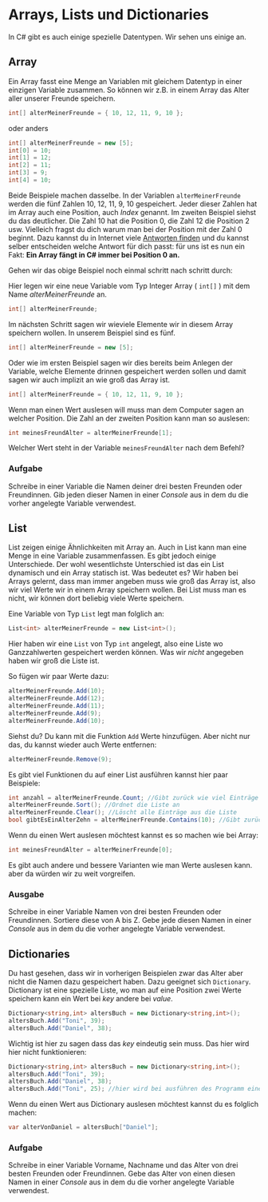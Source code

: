 ﻿# Arrays, Lists und Dictionaries

In C# gibt es auch einige spezielle Datentypen. Wir sehen uns einige an.

## Array

Ein Array fasst eine Menge an Variablen mit gleichem Datentyp in einer einzigen Variable zusammen. So können wir z.B. in einem Array das Alter aller unserer Freunde speichern.

```csharp
int[] alterMeinerFreunde = { 10, 12, 11, 9, 10 };
```

oder anders

```csharp
int[] alterMeinerFreunde = new [5];
int[0] = 10;
int[1] = 12;
int[2] = 11;
int[3] = 9;
int[4] = 10;
```

Beide Beispiele machen dasselbe. In der Variablen `alterMeinerFreunde` werden die fünf Zahlen 10, 12, 11, 9, 10 gespeichert. Jeder dieser Zahlen hat im Array auch eine Position, auch _Index_ genannt. Im zweiten Beispiel siehst du das deutlicher. Die Zahl 10 hat die Position 0, die Zahl 12 die Position 2 usw. Vielleich fragst du dich warum man bei der Position mit der Zahl 0 beginnt. Dazu kannst du in Internet viele [Antworten finden](https://www.google.at/search?q=why+arrays+start+at+0) und du kannst selber entscheiden welche Antwort für dich passt: für uns ist es nun ein Fakt: **Ein Array fängt in C# immer bei Position 0 an.** 

Gehen wir das obige Beispiel noch einmal schritt nach schritt durch:

Hier legen wir eine neue Variable vom Typ Integer Array ( ```int[]``` ) mit dem Name _alterMeinerFreunde_ an. 

```csharp
int[] alterMeinerFreunde;
```
Im nächsten Schritt sagen wir wieviele Elemente wir in diesem Array speichern wollen. In unserem Beispiel sind es fünf.

```csharp
int[] alterMeinerFreunde = new [5];
```

Oder wie im ersten Beispiel sagen wir dies bereits beim Anlegen der Variable, welche Elemente drinnen gespeichert werden sollen und damit sagen wir auch implizit an wie groß das Array ist.

```csharp
int[] alterMeinerFreunde = { 10, 12, 11, 9, 10 };
```

Wenn man einen Wert auslesen will muss man dem Computer sagen an welcher Position. Die Zahl an der zweiten Position kann man so auslesen:

```csharp 
int meinesFreundAlter = alterMeinerFreunde[1];
```
Welcher Wert steht in der Variable ```meinesFreundAlter``` nach dem Befehl?

### Aufgabe

Schreibe in einer Variable die Namen deiner drei besten Freunden oder Freundinnen. Gib jeden dieser Namen in einer _Console_ aus in dem du die vorher angelegte Variable verwendest.

## List

List zeigen einige Ähnlichkeiten mit Array an. Auch in List kann man eine Menge in eine Variable zusammenfassen. Es gibt jedoch einige Unterschiede. Der wohl wesentlichste Unterschied ist das ein List dynamisch und ein Array statisch ist. Was bedeutet es? Wir haben bei Arrays gelernt, dass man immer angeben muss wie groß das Array ist, also wir viel Werte wir in einem Array speichern wollen. Bei List muss man es nicht, wir können dort beliebig viele Werte speichern.

Eine Variable von Typ ```List``` legt man folglich an:

```csharp
List<int> alterMeinerFreunde = new List<int>();
```

Hier haben wir eine ```List``` von Typ ```int``` angelegt, also eine Liste wo Ganzzahlwerten gespeichert werden können. Was wir _nicht_ angegeben haben wir groß die Liste ist.

So fügen wir paar Werte dazu:

```csharp
alterMeinerFreunde.Add(10);
alterMeinerFreunde.Add(12);
alterMeinerFreunde.Add(11);
alterMeinerFreunde.Add(9);
alterMeinerFreunde.Add(10);
```

Siehst du? Du kann mit die Funktion ```Add``` Werte hinzufügen. Aber nicht nur das, du kannst wieder auch Werte entfernen:

```csharp
alterMeinerFreunde.Remove(9);
```

Es gibt viel Funktionen du auf einer List ausführen kannst hier paar Beispiele:

```csharp
int anzahl = alterMeinerFreunde.Count; //Gibt zurück wie viel Einträge sind in die Liste
alterMeinerFreunde.Sort(); //Ordnet die Liste an
alterMeinerFreunde.Clear(); //Löscht alle Einträge aus die Liste
bool gibtEsEinAlterZehn = alterMeinerFreunde.Contains(10); //Gibt zurück in die Variable gibtEsEinAlterZehn ob ein Eintrag 10 existiert
```

Wenn du einen Wert auslesen möchtest kannst es so machen wie bei Array:

```csharp 
int meinesFreundAlter = alterMeinerFreunde[0];
```

Es gibt auch andere und bessere Varianten wie man Werte auslesen kann. aber da würden wir zu weit vorgreifen.

### Ausgabe

Schreibe in einer Variable Namen von drei besten Freunden oder Freundinnen. Sortiere diese von A bis Z. Gebe jede diesen Namen in einer _Console_ aus in dem du die vorher angelegte Variable verwendest.

## Dictionaries

Du hast gesehen, dass wir in vorherigen Beispielen zwar das Alter aber nicht die Namen dazu gespeichert haben. Dazu geeignet sich ```Dictionary```. Dictionary ist eine spezielle Liste, wo man auf eine Position zwei Werte speichern kann ein Wert bei _key_ andere bei _value_.

```csharp
Dictionary<string,int> altersBuch = new Dictionary<string,int>();
altersBuch.Add("Toni", 39);
altersBuch.Add("Daniel", 38);
```

Wichtig ist hier zu sagen dass das _key_ eindeutig sein muss. Das hier wird hier nicht funktionieren:

```csharp
Dictionary<string,int> altersBuch = new Dictionary<string,int>();
altersBuch.Add("Toni", 39);
altersBuch.Add("Daniel", 38);
altersBuch.Add("Toni", 25); //hier wird bei ausführen des Programm eine Fehler passieren, weil schon Toni hinzugefügt haben.
```

Wenn du einen Wert aus Dictionary auslesen möchtest kannst du es folglich machen:
```csharp
var alterVonDaniel = altersBuch["Daniel"];
```

### Aufgabe

Schreibe in einer Variable Vorname, Nachname und das Alter von drei besten Freunden oder Freundinnen. Gebe das Alter von einen diesen Namen in einer _Console_ aus in dem du die vorher angelegte Variable verwendest.

